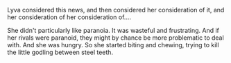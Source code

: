 Lyva considered this news, and then considered her consideration of it, and her consideration of her consideration of....

She didn't particularly like paranoia. It was wasteful and frustrating. And if her rivals were paranoid, they might by chance be more problematic to deal with. And she was hungry. So she started biting and chewing, trying to kill the little godling between steel teeth.